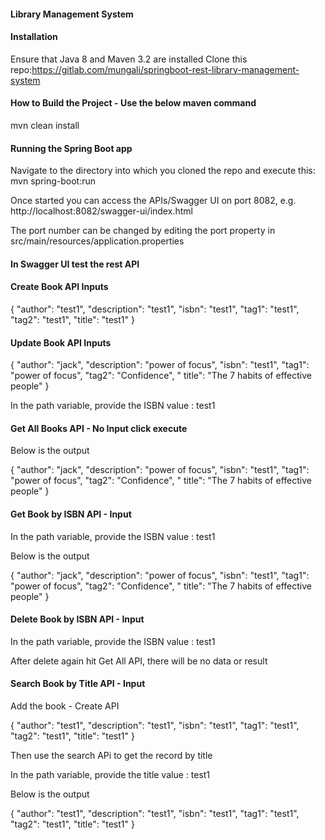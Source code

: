 #### Library Management System

#### Installation

Ensure that Java 8 and Maven 3.2 are installed Clone this
repo:https://gitlab.com/mungali/springboot-rest-library-management-system

#### How to Build the Project - Use the below maven command

mvn clean install

#### Running the Spring Boot app

Navigate to the directory into which you cloned the repo and execute this: mvn spring-boot:run

Once started you can access the APIs/Swagger UI on port 8082, e.g. http://localhost:8082/swagger-ui/index.html

The port number can be changed by editing the port property in src/main/resources/application.properties

#### In Swagger UI test the rest API

#### Create Book API Inputs

{ "author": "test1", "description": "test1", "isbn": "test1", "tag1": "test1", "tag2": "test1", "title": "test1" }

#### Update Book API Inputs

{ "author": "jack", "description": "power of focus", "isbn": "test1", "tag1": "power of focus", "tag2": "Confidence", "
title": "The 7 habits of effective people" }

In the path variable, provide the ISBN value : test1

#### Get All Books API - No Input click execute

Below is the output

{ "author": "jack", "description": "power of focus", "isbn": "test1", "tag1": "power of focus", "tag2": "Confidence", "
title": "The 7 habits of effective people" }

#### Get Book by ISBN API - Input

In the path variable, provide the ISBN value : test1

Below is the output

{ "author": "jack", "description": "power of focus", "isbn": "test1", "tag1": "power of focus", "tag2": "Confidence", "
title": "The 7 habits of effective people" }

#### Delete Book by ISBN API - Input

In the path variable, provide the ISBN value : test1

After delete again hit Get All API, there will be no data or result

#### Search Book by Title API - Input

Add the book - Create API

{ "author": "test1", "description": "test1", "isbn": "test1", "tag1": "test1", "tag2": "test1", "title": "test1" }

Then use the search APi to get the record by title

In the path variable, provide the title value : test1

Below is the output

{ "author": "test1", "description": "test1", "isbn": "test1", "tag1": "test1", "tag2": "test1", "title": "test1" }
